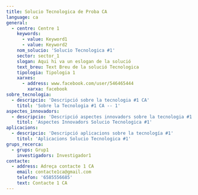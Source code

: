 ```yaml
---
title: Solucio Tecnologica de Proba CA
language: ca
general:
  - centre: Centre 1
    keywords:
      - value: Keyword1
      - value: Keyword2
    nom_solucio: 'Solucio Tecnologica #1'
    sector: sector_1
    slogan: Aqui hi va un eslogan de la solució
    text_breu: Text Breu de la solució Tecnologica
    tipologia: Tipologia 1
    xarxes:
      - address: www.facebook.com/user/546465444
        xarxa: facebook
sobre_tecnologia:
  - descripcio: 'Descripció sobre la tecnologia #1 CA'
    titol: 'Sobre la Tecnologia #1 CA -- 1'
aspectes_innovadors:
  - descripcio: 'Descripció aspectes innovadors sobre la tecnologia #1 CA'
    titol: 'Aspectes Innovadors Solucio Tecnologica #1'
aplicacions:
  - descripcio: 'Descripció aplicacions sobre la tecnología #1'
    titol: 'Aplicacions Solucio Tecnologica #1'
grups_recerca:
  - grups: Grup1
    investigadors: Investigador1
contacte:
  - address: Adreça contacte 1 CA
    email: contacte1ca@gmail.com
    telefon: '6585556685'
    text: Contacte 1 CA
---
```


